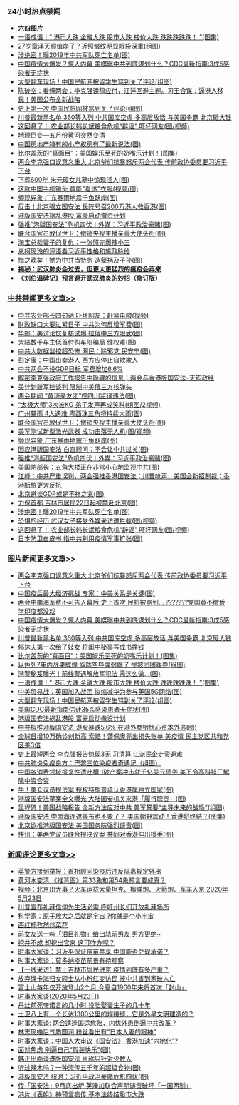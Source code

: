 <div class="catlist">
<h3>24小时热点禁闻</h3>
<ul>
<li><b><a href="64photo" target="_blank">六四图片</a></b></li>
<li><a href="https://github.com/fqnews/bnews/blob/master/topimagenews/20200523/1333071.md">一语成谶！“ 港币大跌 金融大跌 股市大跌 楼价大跌 跌跌跌跌跌！ ”(图集)</a></li>
<li><a href="https://github.com/fqnews/bnews/blob/master/yule/20200523/1332963.md">27岁章泽天颜值崩了？近照皱纹明显眼袋深重(组图)</a></li>
<li><a href="https://github.com/fqnews/bnews/blob/master/cbnews/20200523/1333184.md">涉绝密！曝2019年中共军队死亡名单(图)</a></li>
<li><a href="https://github.com/fqnews/bnews/blob/master/topimagenews/20200523/1333310.md">中国疫情大爆发？惊人内幕 美媒曝中共到底谋划什么？CDC最新指南:3成5感染者无症状</a></li>
<li><a href="https://github.com/fqnews/bnews/blob/master/topimagenews/20200523/1333046.md">大型翻车现场！中国民航网被留学生骂到关了评论(组图)</a></li>
<li><a href="https://github.com/fqnews/bnews/blob/master/cbnews/20200523/1332994.md">陈破空：看懂两会：李克强读稿应付，汪洋回避主题。习王合谋：逼港人移民！美国公布全新战略 </a></li>
<li><a href="https://github.com/fqnews/bnews/blob/master/cbnews/20200523/1332957.md">史上第一次 中国民航网被骂到关了评论(组图)</a></li>
<li><a href="https://github.com/fqnews/bnews/blob/master/topimagenews/20200523/1333279.md">川普最新黑名单 360等入列 中共国库空虚 多高层放话 与美国争霸 北京砸大钱</a></li>
<li><a href="https://github.com/fqnews/bnews/blob/master/cbnews/20200523/1333164.md">这回悬了！ 农业部长韩长斌粮食危机“辟谣” 吓坏网友(图/视频)</a></li>
<li><a href="https://github.com/fqnews/bnews/blob/master/cnnews/20200523/1333226.md">地理巨变—五月份黄河突然变清</a></li>
<li><a href="https://github.com/fqnews/bnews/blob/master/cnnews/20200523/1332945.md">中国房地产特有的小产权房有了最新说法(图)</a></li>
<li><a href="https://github.com/fqnews/bnews/blob/master/topimagenews/20200523/1333231.md">比尔盖茨的“真面目”：美国娱乐至死的奶嘴乐计划！(图集)</a></li>
<li><a href="https://github.com/fqnews/bnews/blob/master/topimagenews/20200523/1333395.md">两会李克强口误意义重大 北京爷们抗暴怒斥两会代表 传前政协委员要习近平下台</a></li>
<li><a href="https://github.com/fqnews/bnews/blob/master/cnnews/20200523/1333145.md">下葬600年 朱元璋女儿墓中惊现活人(图)</a></li>
<li><a href="https://github.com/fqnews/bnews/blob/master/cnnews/20200523/1332962.md">这款中国手机镜头 竟能"看透"衣服(视频/图)</a></li>
<li><a href="https://github.com/fqnews/bnews/blob/master/cbnews/20200523/1333252.md">频现异象 广东暴雨地震千鱼跃岸(图)</a></li>
<li><a href="https://github.com/fqnews/bnews/blob/master/cnnews/hknews/20200523/1333079.md">反击！北京强立国安法 民阵号召200万港人救香港(图)</a></li>
<li><a href="https://github.com/fqnews/bnews/blob/master/topimagenews/20200523/1332955.md">港版国安法祸乱港股 富豪启动撤资计划</a></li>
<li><a href="https://github.com/fqnews/bnews/blob/master/cbnews/20200523/1333212.md">强推“港版国安法”危机四伏！外媒：习近平政治豪赌(图)</a></li>
<li><a href="https://github.com/fqnews/bnews/blob/master/cbnews/20200523/1333258.md">联合国官员敦促世卫：撤销央视主播亲善大使头衔(图)</a></li>
<li><a href="https://github.com/fqnews/bnews/blob/master/yule/20200523/1333191.md">淘宝总裁妻子的复仇：一张照完爆辣小三</a></li>
<li><a href="https://github.com/fqnews/bnews/blob/master/comments/20200523/1332901.md">从柯玲玲的评语看习近平性格和施政脉络</a></li>
<li><a href="https://github.com/fqnews/bnews/blob/master/lifebaike/20200523/1333008.md">悔之晚矣！她为中共当特务 造孽祸及子孙(图)</a></li>
<li><b><a href="https://github.com/fqnews/bnews/blob/master/comments/20200211/1275071.md" target="_blank">揭秘：武汉肺炎会过去，但更大更猛烈的瘟疫会再来</a></b></li>
<li><b><a href="https://github.com/fqnews/bnews/blob/master/comments/20200207/1272816.md" target="_blank">《刘伯温碑记》预言避开武汉肺炎的妙招（修订版）</a></b></li>
</ul>
</div>

<div class="catlist">
<h3><a href="https://github.com/fqnews/bnews/blob/master/cbnews/" target="_blank">中共禁闻</a><span><a href="https://github.com/fqnews/bnews/blob/master/cbnews/" target="_blank" rel="nofollow">更多文章>></a></span></h3>
<ul>
<li><a href="https://github.com/fqnews/bnews/blob/master/cbnews/20200524/1333415.md" target="_blank">中共农业部长四句话 吓坏网友：赶紧屯粮(视频)</a></li>
<li><a href="https://github.com/fqnews/bnews/blob/master/cbnews/20200524/1333406.md" target="_blank">财政缺口大要过紧日子 中共为何反增军费(图)</a></li>
<li><a href="https://github.com/fqnews/bnews/blob/master/cbnews/20200523/1333398.md" target="_blank">华邮：美讨论恢复核试爆 拉俄中三方限武(图)</a></li>
<li><a href="https://github.com/fqnews/bnews/blob/master/cbnews/20200523/1333397.md" target="_blank">大陆数千车主低首付购车陷骗局 维权难(图)</a></li>
<li><a href="https://github.com/fqnews/bnews/blob/master/cbnews/20200523/1333396.md" target="_blank">中共大数据监控超恐怖 网民：除邪党 民安宁(图)</a></li>
<li><a href="https://github.com/fqnews/bnews/blob/master/cbnews/20200523/1333388.md" target="_blank">彭定康：中国出卖港人 西方应停止自欺欺人</a></li>
<li><a href="https://github.com/fqnews/bnews/blob/master/cbnews/20200523/1333320.md" target="_blank">中共两会不设GDP目标 军费增加6.6%</a></li>
<li><a href="https://github.com/fqnews/bnews/blob/master/cbnews/20200523/1333296.md" target="_blank">解密李克强政府工作报告中隐藏的信息；两会与香港版国安法&#8211;天钧政经</a></li>
<li><a href="https://github.com/fqnews/bnews/blob/master/cbnews/20200523/1333287.md" target="_blank">美计划新军控谈判 限制中美俄三方核弹头</a></li>
<li><a href="https://github.com/fqnews/bnews/blob/master/cbnews/20200523/1333269.md" target="_blank">两会期间 “黄琦亲友团”控四川监狱违法(图)</a></li>
<li><a href="https://github.com/fqnews/bnews/blob/master/cbnews/20200523/1333264.md" target="_blank">“太极大师”3次被KO 弟子发声再成笑料(组图/2视频)</a></li>
<li><a href="https://github.com/fqnews/bnews/blob/master/cbnews/20200523/1333260.md" target="_blank">广州暴雨 4人遇难 粤西珠三角将持续大雨(图)</a></li>
<li><a href="https://github.com/fqnews/bnews/blob/master/cbnews/20200523/1333258.md" target="_blank">联合国官员敦促世卫：撤销央视主播亲善大使头衔(图)</a></li>
<li><a href="https://github.com/fqnews/bnews/blob/master/cbnews/20200523/1333257.md" target="_blank">美军测试新型激光武器 成功击落无人机(图/视频)</a></li>
<li><a href="https://github.com/fqnews/bnews/blob/master/cbnews/20200523/1333252.md" target="_blank">频现异象 广东暴雨地震千鱼跃岸(图)</a></li>
<li><a href="https://github.com/fqnews/bnews/blob/master/cbnews/20200523/1333246.md" target="_blank">回应港版国安法 白宫顾问：不会让中共过关(图)</a></li>
<li><a href="https://github.com/fqnews/bnews/blob/master/cbnews/20200523/1333212.md" target="_blank">强推“港版国安法”危机四伏！外媒：习近平政治豪赌(图)</a></li>
<li><a href="https://github.com/fqnews/bnews/blob/master/cbnews/20200523/1333206.md" target="_blank">美国防部长：五角大楼正在非常小心地监视中共(图)</a></li>
<li><a href="https://github.com/fqnews/bnews/blob/master/cbnews/20200523/1333202.md" target="_blank">江峰：中共严重误判，两会强推香港国安法；川普呛声，美国会新招制裁；香港酝酿更大反抗</a></li>
<li><a href="https://github.com/fqnews/bnews/blob/master/cbnews/20200523/1333196.md" target="_blank">北京避谈GDP或是不祥之兆(图)</a></li>
<li><a href="https://github.com/fqnews/bnews/blob/master/cbnews/20200523/1333195.md" target="_blank">力保首都 吉林市居民22日起被禁赴北京(图)</a></li>
<li><a href="https://github.com/fqnews/bnews/blob/master/cbnews/20200523/1333184.md" target="_blank">涉绝密！曝2019年中共军队死亡名单(图)</a></li>
<li><a href="https://github.com/fqnews/bnews/blob/master/cbnews/20200523/1333174.md" target="_blank">恐惧的经历 武汉女子接受外媒采访遭拦截(图/视频)</a></li>
<li><a href="https://github.com/fqnews/bnews/blob/master/cbnews/20200523/1333164.md" target="_blank">这回悬了！ 农业部长韩长斌粮食危机“辟谣” 吓坏网友(图/视频)</a></li>
<li><a href="https://github.com/fqnews/bnews/blob/master/cbnews/20200523/1333154.md" target="_blank">日本防卫白皮书 指中共利用疫情军事扩张(图)</a></li>

</ul>
</div>
<div class="catlist">
<h3><a href="https://github.com/fqnews/bnews/blob/master/topimagenews/" target="_blank">图片新闻</a><span><a href="https://github.com/fqnews/bnews/blob/master/topimagenews/" target="_blank" rel="nofollow">更多文章>></a></span></h3>
<ul>
<li><a href="https://github.com/fqnews/bnews/blob/master/topimagenews/20200523/1333395.md" target="_blank">两会李克强口误意义重大 北京爷们抗暴怒斥两会代表 传前政协委员要习近平下台</a></li>
<li><a href="https://github.com/fqnews/bnews/blob/master/topimagenews/20200523/1333394.md" target="_blank">中国疫后最大经济挑战 专家：中美关系是关键(图)</a></li>
<li><a href="https://github.com/fqnews/bnews/blob/master/topimagenews/20200523/1333370.md" target="_blank">两会中南海军费不可告人幕后 史上首次 民航被骂到… ???????党国竟不撤侨 学印度都没戏</a></li>
<li><a href="https://github.com/fqnews/bnews/blob/master/topimagenews/20200523/1333310.md" target="_blank">中国疫情大爆发？惊人内幕 美媒曝中共到底谋划什么？CDC最新指南:3成5感染者无症状</a></li>
<li><a href="https://github.com/fqnews/bnews/blob/master/topimagenews/20200523/1333279.md" target="_blank">川普最新黑名单 360等入列 中共国库空虚 多高层放话 与美国争霸 北京砸大钱</a></li>
<li><a href="https://github.com/fqnews/bnews/blob/master/topimagenews/20200523/1333263.md" target="_blank">郁达夫第一次给了妓女 将闺中秘事写成书挣钱</a></li>
<li><a href="https://github.com/fqnews/bnews/blob/master/topimagenews/20200523/1333231.md" target="_blank">比尔盖茨的“真面目”：美国娱乐至死的奶嘴乐计划！(图集)</a></li>
<li><a href="https://github.com/fqnews/bnews/blob/master/topimagenews/20200523/1333211.md" target="_blank">以色列7年内战果辉煌 叙防空导弹弱爆了 惨被团团戏耍(组图)</a></li>
<li><a href="https://github.com/fqnews/bnews/blob/master/topimagenews/20200523/1333173.md" target="_blank">港警秘笈曝光！前线警遇解放军犯法 需这么做…(图)</a></li>
<li><a href="https://github.com/fqnews/bnews/blob/master/topimagenews/20200523/1333071.md" target="_blank">一语成谶！“ 港币大跌 金融大跌 股市大跌 楼价大跌 跌跌跌跌跌！ ”(图集)</a></li>
<li><a href="https://github.com/fqnews/bnews/blob/master/topimagenews/20200523/1333047.md" target="_blank">中美贸易战：英国加入战团 拟缩减华为参与英国5G网络(图)</a></li>
<li><a href="https://github.com/fqnews/bnews/blob/master/topimagenews/20200523/1333046.md" target="_blank">大型翻车现场！中国民航网被留学生骂到关了评论(组图)</a></li>
<li><a href="https://github.com/fqnews/bnews/blob/master/topimagenews/20200523/1332956.md" target="_blank">美国CDC最新指南估计35%感染患者无症状(图)</a></li>
<li><a href="https://github.com/fqnews/bnews/blob/master/topimagenews/20200523/1332955.md" target="_blank">港版国安法祸乱港股 富豪启动撤资计划</a></li>
<li><a href="https://github.com/fqnews/bnews/blob/master/topimagenews/20200523/1332872.md" target="_blank">中共拟推港版国安法 港股暴跌5.6% 在港外商银忧心资本外逃(图)</a></li>
<li><a href="https://github.com/fqnews/bnews/blob/master/topimagenews/20200522/1332816.md" target="_blank">全球日增10万确诊创新高 索赔！蓬佩奥亮出损失账单 美疫情 民主党区共和党区差3倍</a></li>
<li><a href="https://github.com/fqnews/bnews/blob/master/topimagenews/20200522/1332789.md" target="_blank">史上最短两会 李克强报告惊现3无 习清算 江派民企走资避难</a></li>
<li><a href="https://github.com/fqnews/bnews/blob/master/comments/20200522/1332716.md" target="_blank">中共肺炎免疫良方：巴黎三位染疫者奇遇记（组图）</a></li>
<li><a href="https://github.com/fqnews/bnews/blob/master/topimagenews/20200522/1332723.md" target="_blank">中国各消费领域报复性遭吐槽 1破产案冲击就千亿美元债券 美下令高科技厂解除中资合资</a></li>
<li><a href="https://github.com/fqnews/bnews/blob/master/topimagenews/20200522/1332632.md" target="_blank">牛！美众议员提法案 授权特朗普承认香港属独立国家(图)</a></li>
<li><a href="https://github.com/fqnews/bnews/blob/master/topimagenews/20200522/1332631.md" target="_blank">港版国安法草案全文曝光 大陆国安机关来港「履行职责」(图)</a></li>
<li><a href="https://github.com/fqnews/bnews/blob/master/topimagenews/20200522/1332626.md" target="_blank">里程碑！美国战略报告 全新方法应对中共 美军誓要“主导未来的战场”(组图)</a></li>
<li><a href="https://github.com/fqnews/bnews/blob/master/topimagenews/20200522/1332589.md" target="_blank">港版国安法 中南海连遮羞布也不要了？ 美国朝野震动！香港将终结？(图集)</a></li>
<li><a href="https://github.com/fqnews/bnews/blob/master/topimagenews/20200522/1332509.md" target="_blank">北京欲推港版国安法 美国国务院强烈谴责(图)</a></li>
<li><a href="https://github.com/fqnews/bnews/blob/master/topimagenews/20200522/1332492.md" target="_blank">快讯：美两党议员联合提决议案 共同对香港伸出援手(图)</a></li>

</ul>
</div>
<div class="catlist">
<h3><a href="https://github.com/fqnews/bnews/blob/master/comments/" target="_blank">新闻评论</a><span><a href="https://github.com/fqnews/bnews/blob/master/comments/" target="_blank" rel="nofollow">更多文章>></a></span></h3>
<ul>
<li><a href="https://github.com/fqnews/bnews/blob/master/comments/20200524/1333455.md" target="_blank">英警方接到举报：首相顾问染疫后违反隔离规定外出</a></li>
<li><a href="https://github.com/fqnews/bnews/blob/master/comments/20200524/1333454.md" target="_blank">黄河水变清 《推背图》第33象和第54象预言要成真？</a></li>
<li><a href="https://github.com/fqnews/bnews/blob/master/comments/20200524/1333448.md" target="_blank">视频：北京出大事？火车运载大量坦克、榴弹炮、火箭炮、军车入京 2020年5月23日</a></li>
<li><a href="https://github.com/fqnews/bnews/blob/master/comments/20200524/1333436.md" target="_blank">川普宣布礼拜信仰为生活必需 呼吁州长们开放礼拜场所</a></li>
<li><a href="https://github.com/fqnews/bnews/blob/master/comments/20200524/1333431.md" target="_blank">科学家：原子放大之后就是宇宙 ?你就是个小宇宙</a></li>
<li><a href="https://github.com/fqnews/bnews/blob/master/comments/20200524/1333430.md" target="_blank">西红柿孜然炒菜花</a></li>
<li><a href="https://github.com/fqnews/bnews/blob/master/comments/20200523/1333404.md" target="_blank">前女友送一吨「泪目礼物」给出轨前男友 男方更绝~</a></li>
<li><a href="https://github.com/fqnews/bnews/blob/master/comments/20200523/1333403.md" target="_blank">挖井不成 却挖出它来 这可咋办呢？</a></li>
<li><a href="https://github.com/fqnews/bnews/blob/master/comments/20200523/1333401.md" target="_blank">时事大家谈：习近平保证疫苗共享 中国能否兑现承诺？</a></li>
<li><a href="https://github.com/fqnews/bnews/blob/master/comments/20200523/1333400.md" target="_blank">时事大家谈：莫多纳疫苗前景有待观察</a></li>
<li><a href="https://github.com/fqnews/bnews/blob/master/comments/20200523/1333387.md" target="_blank">【一线采访】禁止吉林市居民进京  疫情到底有多严重？</a></li>
<li><a href="https://github.com/fqnews/bnews/blob/master/comments/20200523/1333377.md" target="_blank">放弃绿卡海归女硕士从小粉红变访民 被中共害到家破人亡</a></li>
<li><a href="https://github.com/fqnews/bnews/blob/master/comments/20200523/1333374.md" target="_blank">富士山每年仅开放登山2个月 今夏自1960年来将首次「封山」</a></li>
<li><a href="https://github.com/fqnews/bnews/blob/master/comments/20200523/1333373.md" target="_blank">时事大家谈(2020年5月23日)</a></li>
<li><a href="https://github.com/fqnews/bnews/blob/master/comments/20200523/1333371.md" target="_blank">丹灶前死守诺言的几小时 投胎娶妻生子的几十年</a></li>
<li><a href="https://github.com/fqnews/bnews/blob/master/comments/20200523/1333331.md" target="_blank">土卫八上有一个长达1300公里的焊接缝，它是外星文明建造的？</a></li>
<li><a href="https://github.com/fqnews/bnews/blob/master/comments/20200523/1333319.md" target="_blank">时事大家谈: 两会适逢国运危殆，内忧外患倒逼中共改革？</a></li>
<li><a href="https://github.com/fqnews/bnews/blob/master/comments/20200523/1333308.md" target="_blank">林志玲婚后气质圆润 粉丝看出有“日本人妻的眼神”</a></li>
<li><a href="https://github.com/fqnews/bnews/blob/master/comments/20200523/1333306.md" target="_blank">时事大家谈：中国人大审议《国安法》 香港加速“内地化”?</a></li>
<li><a href="https://github.com/fqnews/bnews/blob/master/comments/20200523/1333305.md" target="_blank">面对焦虑 别逼自己“假装快乐”(图)</a></li>
<li><a href="https://github.com/fqnews/bnews/blob/master/comments/20200523/1333294.md" target="_blank">韩正出面谈港版国安法 声称只针对少数人</a></li>
<li><a href="https://github.com/fqnews/bnews/blob/master/comments/20200523/1333289.md" target="_blank">听过辣木吗？一种流传五千年的超级食物(图)</a></li>
<li><a href="https://github.com/fqnews/bnews/blob/master/comments/20200523/1333280.md" target="_blank">港版国安法 纽时：习近平政治豪赌危机四伏(图)</a></li>
<li><a href="https://github.com/fqnews/bnews/blob/master/comments/20200523/1333275.md" target="_blank">传「国安法」9月底出炉 英澳加联合声明谴责破坏「一国两制」</a></li>
<li><a href="https://github.com/fqnews/bnews/blob/master/comments/20200523/1333274.md" target="_blank">港片《表姐》神预言疯传 基本法终结股市大跌</a></li>

</ul>
</div>